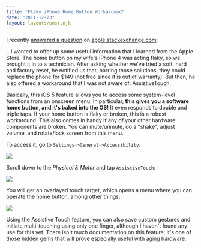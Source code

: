 ```yaml
---
title: "Flaky iPhone Home Button Workaround"
date: "2011-12-23"
layout: layouts/post.njk
---
```


I recently
[answered a question](http://apple.stackexchange.com/questions/8620/flaky-iphone-4-home-button/34535#34535)
on [apple.stackexchange.com](http://apple.stackexchange.com):

...I wanted to offer up some useful information that I learned from the Apple
Store. The home button on my wife's iPhone 4 was acting flaky, so we brought it
in to a technician. After asking whether we've tried a soft, hard and factory
reset, he notified us that, barring those solutions, they could replace the
phone for \$149 (not free since it is out of warranty). But then, he also
offered a workaround that I was not aware of: AssistiveTouch.

Basically, this iOS 5 feature allows you to access some system-level functions
from an onscreen menu. In particular, **this gives you a software home button,
and it's baked into the OS!** It even responds to double and triple taps. If
your home button is flaky or broken, this is a robust workaround. This also
comes in handy if any of your other hardware components are broken. You can
mute/unmute, do a "shake", adjust volume, and rotate/lock screen from this menu.

To access it, go to `Settings->General->Accessibility`:

![](http://bentsai.files.wordpress.com/2011/12/photo.png?w=200)

Scroll down to the _Physical & Motor_ and tap `AssistiveTouch`:

![](http://bentsai.files.wordpress.com/2011/12/photo1.png?w=200)

You will get an overlayed touch target, which opens a menu where you can operate
the home button, among other things:

![](http://bentsai.files.wordpress.com/2011/12/photo2.png?w=200)

Using the Assistive Touch feature, you can also save custom gestures and
initiate multi-touching using only one finger, although I haven't found any use
for this yet. There isn't much documentation on this feature; it's one of those
[hidden gems](http://apple.stackexchange.com/questions/27761/what-tiny-thing-in-ios-5-makes-you-smile-or-has-caught-you-off-guard)
that will prove especially useful with aging hardware.
